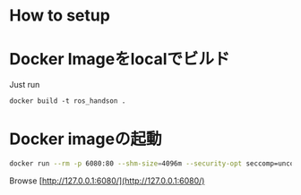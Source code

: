 # How to setup

# Docker Imageをlocalでビルド

Just run
```
docker build -t ros_handson .
```

# Docker imageの起動

```bash
docker run --rm -p 6080:80 --shm-size=4096m --security-opt seccomp=unconfined ros_handson
```

Browse [http://127.0.0.1:6080/](http://127.0.0.1:6080/)